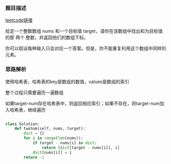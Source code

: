 ### 题目描述

[leetcode链接](https://leetcode-cn.com/problems/two-sum/)

给定一个整数数组 nums 和一个目标值 target，请你在该数组中找出和为目标值的那 两个 整数，并返回他们的数组下标。

你可以假设每种输入只会对应一个答案。但是，你不能重复利用这个数组中同样的元素。

### 思路解析

使用哈希表，哈希表的key是数组的数值，values是数组的索引

整个过程只需要遍历一遍数组

如果target-num存在哈希表中，则返回相应索引；如果不存在，将target-num加入哈希表，继续遍历

```python

class Solution:
    def twoSum(self, nums, target):
        dict = {}
        for i in range(len(nums)):
            if target - nums[i] in dict:
                return [dict[target - nums[i]], i]
            dict[nums[i]] = i
        return -1

```

